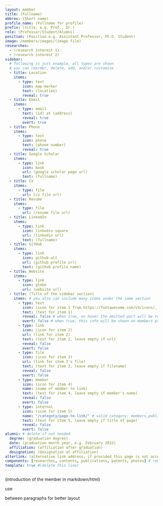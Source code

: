 ```yaml
---
layout: member
title: (Fullname)
abbrev: (Short name)
profile_name: (Fullname for profile)
prefix: (title, e.g. Prof., Dr.)
role: (Professor/Student/Alumni)
position: (Position e.g. Assistant Professor, Ph.D. Student)
image: /members/images/(image file)
researches:
  - (research interest 1)
  - (research interest 2)
sidebar:
  # following is just example, all types are shown
  # you can reorder, delete, add, and/or customise
  - title: Location
    items:
      - type: text
        icon: map-marker
        text: (location)
        reveal: true
  - title: Email
    items:
      - type: email
        text: (id) at (address)
        reveal: true
        overt: true
  - title: Phone
    items:
      - type: text
        icon: phone
        text: (phone number)
        reveal: true
  - title: Google Scholar
    items:
      - type: link
        icon: book
        url: (google scholar page url)
        text: (fullname)
  - title: CV
    items:
      - type: file
        url: (cv file url)
  - title: Resume
    items:
      - type: file
        url: (resume file url)
  - title: LinkedIn
    items:
      - type: link
        icon: linkedin-square
        url: (linkedin url)
        text: (fullname)
  - title: GitHub
    items:
      - type: link
        icon: github-alt
        url: (github profile url)
        text: (github profile name)
  - title: Website
    items:
      - type: link
        icon: globe
        url: (website url)
  - title: (Title of the sidebar section)
    items: # you also can include many items under the same section
      - type: text
        icon: (icon for item 1 from https://fontawesome.com/v4/icons/, leave empty if default)
        text: (text for item 1)
        reveal: false # when true, on hover the omitted part will be revealed
        overt: false # when true, this info will be shown on members page
      - type: link
        icon: (icon for item 2)
        url: (link for item 2)
        text: (text for item 2, leave empty if url)
        reveal: false
        overt: false
      - type: file
        icon: (icon for item 3)
        url: (link for item 3's file)
        text: (text for item 3, leave empty if filename)
        reveal: false
        overt: false
      - type: member
        icon: (icon for item 4)
        name: (name of member to link)
        text: (text for item 4, leave empty if member's name)
        reveal: false
        overt: false
      - type: internal
        icon: (icon for item 5)
        name: "/categoty/page-to-link/" # valid category: members,publications,photos,news,lectures
        text: (text for item 5, leave empty if title of page)
        reveal: false
        overt: false
alumni: # delete if not needed
  degree: (graduation degree)
  date: (graduation month year, e.g. February 2022)
  affiliation: (affiliation after graduation)
  designation: (designation at affiliation)
alterlink: (alternative link address, if provided this page is not accessible, '#' indicates no link at all)
components: [researches, contents, publications, patents, photos] # remove if you don't want something
template: true #(delete this line)
---
```


(introduction of the member in markdown/html)

use <div class="bigspacer"></div> between paragraphs for better layout